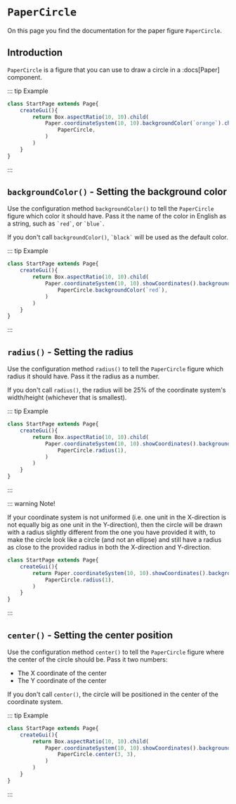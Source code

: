 <script>
	import ViewApp from '$lib/ViewApp.svelte'
</script>

# `PaperCircle`
On this page you find the documentation for the paper figure `PaperCircle`.





## Introduction
`PaperCircle` is a figure that you can use to draw a circle in a :docs[Paper] component.

::: tip Example

```js baga-show
class StartPage extends Page{
	createGui(){
		return Box.aspectRatio(10, 10).child(
			Paper.coordinateSystem(10, 10).backgroundColor(`orange`).children(
				PaperCircle,
			)
		)
	}
}
```

:::





## `backgroundColor()` - Setting the background color
Use the configuration method `backgroundColor()` to tell the `PaperCircle` figure which color it should have. Pass it the name of the color in English as a string, such as `` `red` ``, or `` `blue` ``.

If you don't call `backgroundColor()`, `` `black` `` will be used as the default color.

::: tip Example

```js baga-show-editor-code
class StartPage extends Page{
	createGui(){
		return Box.aspectRatio(10, 10).child(
			Paper.coordinateSystem(10, 10).showCoordinates().backgroundColor(`orange`).children(
				PaperCircle.backgroundColor(`red`),
			)
		)
	}
}
```

:::




## `radius()` - Setting the radius
Use the configuration method `radius()` to tell the `PaperCircle` figure which radius it should have. Pass it the radius as a number. 

If you don't call `radius()`, the radius will be 25% of the coordinate system's width/height (whichever that is smallest).

::: tip Example

```js baga-show-editor-code
class StartPage extends Page{
	createGui(){
		return Box.aspectRatio(10, 10).child(
			Paper.coordinateSystem(10, 10).showCoordinates().backgroundColor(`orange`).children(
				PaperCircle.radius(1),
			)
		)
	}
}
```

:::

::: warning Note!

If your coordinate system is not uniformed (i.e. one unit in the X-direction is not equally big as one unit in the Y-direction), then the circle will be drawn with a radius slightly different from the one you have provided it with, to make the circle look like a circle (and not an ellipse) and still have a radius as close to the provided radius in both the X-direction and Y-direction.

```js baga-show-editor-code
class StartPage extends Page{
	createGui(){
		return Paper.coordinateSystem(10, 10).showCoordinates().backgroundColor(`orange`).children(
			PaperCircle.radius(1),
		)
	}
}
```

:::





## `center()` - Setting the center position
Use the configuration method `center()` to tell the `PaperCircle` figure where the center of the circle should be. Pass it two numbers:

* The X coordinate of the center
* The Y coordinate of the center

If you don't call `center()`, the circle will be positioned in the center of the coordinate system.

::: tip Example

```js baga-show-editor-code
class StartPage extends Page{
	createGui(){
		return Box.aspectRatio(10, 10).child(
			Paper.coordinateSystem(10, 10).showCoordinates().backgroundColor(`orange`).children(
				PaperCircle.center(3, 3),
			)
		)
	}
}
```

:::